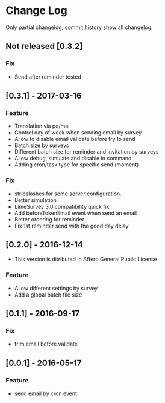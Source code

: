 # Change Log

Only partial changelog, [commit history](https://framagit.org/SondagePro-LimeSurvey-plugin/sendMailCron/commits/master) show all changelog.

## Not released [0.3.2]

### Fix

- Send after reminder tested


## [0.3.1] - 2017-03-16

### Feature

- Translation via po/mo
- Control day of week when sending email by survey
- Allow to disable email validate before try to send
- Batch size by surveys
- Different batch size for reminder and invitation by surveys
- Allow debug, simulate and disable in command
- Adding cron/task type for specific send (moment)

### Fix

- stripslashes for some server configuration.
- Better simulation
- LimeSurvey 3.0 compatibility quick fix
- Add beforeTokenEmail event when send an email
- Better ordering for reminder
- Fix 1st reminder send with the good day delay

## [0.2.0] - 2016-12-14

- This version is ditributed in Affero General Public License

### Feature

- Allow different settings by survey
- Add a global batch file size

## [0.1.1] - 2016-09-17

### Fix

- trim email before validate

## [0.0.1] - 2016-05-17

### Feature
- send email by cron event
